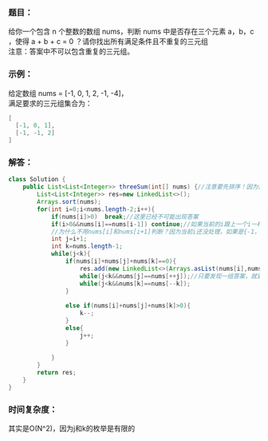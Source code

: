 ### 题目：    
给你一个包含 n 个整数的数组 nums，判断 nums 中是否存在三个元素 a，b，c ，使得 a + b + c = 0 ？请你找出所有满足条件且不重复的三元组      
注意：答案中不可以包含重复的三元组。    
 
### 示例：  
给定数组 nums = [-1, 0, 1, 2, -1, -4]，   
满足要求的三元组集合为：   
```java
[
  [-1, 0, 1],
  [-1, -1, 2]
]
```
### 解答：   
```java
class Solution {
    public List<List<Integer>> threeSum(int[] nums) {//注意要先排序！因为排序过后从小到大枚举i，同时从大到小枚举j，即第二重循环和第三重循环实际上是并列的关系。才能保证双指针i，j复杂度 O(N)。
        List<List<Integer>> res=new LinkedList<>();
        Arrays.sort(nums);
        for(int i=0;i<nums.length-2;i++){
            if(nums[i]>0)  break;//这里已经不可能出现答案
            if(i>0&&nums[i]==nums[i-1]) continue;//如果当前的i跟上一个i一样，那就跳过此次循环(i+1) 
            //为什么不用nums[i]和nums[i+1]判断？因为当前i还没处理，如果是{-1，-1，2}就会出现错误
            int j=i+1;
            int k=nums.length-1;
            while(j<k){
                if(nums[i]+nums[j]+nums[k]==0){
                    res.add(new LinkedList<>(Arrays.asList(nums[i],nums[j],nums[k])));
                    while(j<k&&nums[j]==nums[++j]);//只要发现一组答案，就要去除重复的可能，如果没发现，就暂时没必要
                    while(j<k&&nums[k]==nums[--k]);
                }
                    
                else if(nums[i]+nums[j]+nums[k]>0){
                    k--;
                }
                else{
                    j++;
                }  
                
            }
        }
        return res;
    }
}
```
### 时间复杂度：    
其实是O(N^2)，因为j和k的枚举是有限的
